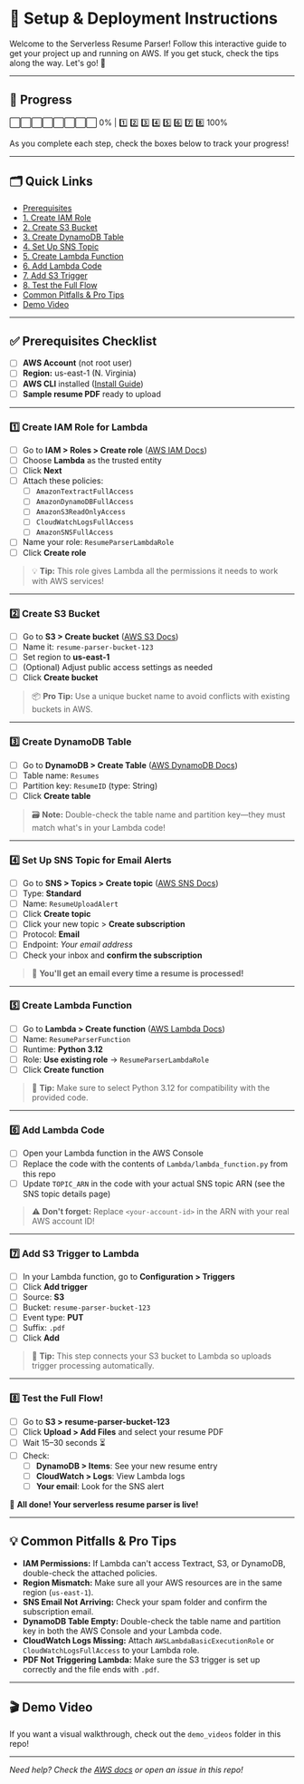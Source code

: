 # 🚀 Setup & Deployment Instructions

Welcome to the Serverless Resume Parser! Follow this interactive guide to get your project up and running on AWS. If you get stuck, check the tips along the way. Let's go! 🎉

---

## 🏁 Progress

⬜️⬜️⬜️⬜️⬜️⬜️⬜️⬜️ 0% | 1️⃣ 2️⃣ 3️⃣ 4️⃣ 5️⃣ 6️⃣ 7️⃣ 8️⃣ 100%

As you complete each step, check the boxes below to track your progress!

---

## 🗂️ Quick Links
- [Prerequisites](#-prerequisites-checklist)
- [1. Create IAM Role](#1-create-iam-role-for-lambda)
- [2. Create S3 Bucket](#2-create-s3-bucket)
- [3. Create DynamoDB Table](#3-create-dynamodb-table)
- [4. Set Up SNS Topic](#4-set-up-sns-topic-for-email-alerts)
- [5. Create Lambda Function](#5-create-lambda-function)
- [6. Add Lambda Code](#6-add-lambda-code)
- [7. Add S3 Trigger](#7-add-s3-trigger-to-lambda)
- [8. Test the Full Flow](#8-test-the-full-flow)
- [Common Pitfalls & Pro Tips](#-common-pitfalls--pro-tips)
- [Demo Video](#-demo-video)

---

## ✅ Prerequisites Checklist
- [ ] **AWS Account** (not root user)
- [ ] **Region:** us-east-1 (N. Virginia)
- [ ] **AWS CLI** installed ([Install Guide](https://docs.aws.amazon.com/cli/latest/userguide/getting-started-install.html))
- [ ] **Sample resume PDF** ready to upload

---

### 1️⃣ Create IAM Role for Lambda

- [ ] Go to **IAM > Roles > Create role** ([AWS IAM Docs](https://docs.aws.amazon.com/IAM/latest/UserGuide/id_roles_create.html))
- [ ] Choose **Lambda** as the trusted entity
- [ ] Click **Next**
- [ ] Attach these policies:
  - [ ] `AmazonTextractFullAccess`
  - [ ] `AmazonDynamoDBFullAccess`
  - [ ] `AmazonS3ReadOnlyAccess`
  - [ ] `CloudWatchLogsFullAccess`
  - [ ] `AmazonSNSFullAccess`
- [ ] Name your role: `ResumeParserLambdaRole`
- [ ] Click **Create role**

> 💡 **Tip:** This role gives Lambda all the permissions it needs to work with AWS services!

---

### 2️⃣ Create S3 Bucket

- [ ] Go to **S3 > Create bucket** ([AWS S3 Docs](https://docs.aws.amazon.com/AmazonS3/latest/userguide/create-bucket-overview.html))
- [ ] Name it: `resume-parser-bucket-123`
- [ ] Set region to **us-east-1**
- [ ] (Optional) Adjust public access settings as needed
- [ ] Click **Create bucket**

> 📦 **Pro Tip:** Use a unique bucket name to avoid conflicts with existing buckets in AWS.

---

### 3️⃣ Create DynamoDB Table

- [ ] Go to **DynamoDB > Create Table** ([AWS DynamoDB Docs](https://docs.aws.amazon.com/amazondynamodb/latest/gettingstartedguide/GettingStarted.CreateTable.html))
- [ ] Table name: `Resumes`
- [ ] Partition key: `ResumeID` (type: String)
- [ ] Click **Create table**

> 🗃️ **Note:** Double-check the table name and partition key—they must match what's in your Lambda code!

---

### 4️⃣ Set Up SNS Topic for Email Alerts

- [ ] Go to **SNS > Topics > Create topic** ([AWS SNS Docs](https://docs.aws.amazon.com/sns/latest/dg/sns-create-topic.html))
- [ ] Type: **Standard**
- [ ] Name: `ResumeUploadAlert`
- [ ] Click **Create topic**
- [ ] Click your new topic > **Create subscription**
- [ ] Protocol: **Email**
- [ ] Endpoint: *Your email address*
- [ ] Check your inbox and **confirm the subscription**

> 🔔 **You'll get an email every time a resume is processed!**

---

### 5️⃣ Create Lambda Function

- [ ] Go to **Lambda > Create function** ([AWS Lambda Docs](https://docs.aws.amazon.com/lambda/latest/dg/getting-started-create-function.html))
- [ ] Name: `ResumeParserFunction`
- [ ] Runtime: **Python 3.12**
- [ ] Role: **Use existing role** → `ResumeParserLambdaRole`
- [ ] Click **Create function**

> 🐍 **Tip:** Make sure to select Python 3.12 for compatibility with the provided code.

---

### 6️⃣ Add Lambda Code

- [ ] Open your Lambda function in the AWS Console
- [ ] Replace the code with the contents of `Lambda/lambda_function.py` from this repo
- [ ] Update `TOPIC_ARN` in the code with your actual SNS topic ARN (see the SNS topic details page)

> ⚠️ **Don't forget:** Replace `<your-account-id>` in the ARN with your real AWS account ID!

---

### 7️⃣ Add S3 Trigger to Lambda

- [ ] In your Lambda function, go to **Configuration > Triggers**
- [ ] Click **Add trigger**
- [ ] Source: **S3**
- [ ] Bucket: `resume-parser-bucket-123`
- [ ] Event type: **PUT**
- [ ] Suffix: `.pdf`
- [ ] Click **Add**

> 🔗 **Tip:** This step connects your S3 bucket to Lambda so uploads trigger processing automatically.

---

### 8️⃣ Test the Full Flow!

- [ ] Go to **S3 > resume-parser-bucket-123**
- [ ] Click **Upload > Add Files** and select your resume PDF
- [ ] Wait 15–30 seconds ⏳
- [ ] Check:
  - [ ] **DynamoDB > Items**: See your new resume entry
  - [ ] **CloudWatch > Logs**: View Lambda logs
  - [ ] **Your email**: Look for the SNS alert

🎉 **All done! Your serverless resume parser is live!**

---

## 💡 Common Pitfalls & Pro Tips

- **IAM Permissions:** If Lambda can't access Textract, S3, or DynamoDB, double-check the attached policies.
- **Region Mismatch:** Make sure all your AWS resources are in the same region (`us-east-1`).
- **SNS Email Not Arriving:** Check your spam folder and confirm the subscription email.
- **DynamoDB Table Empty:** Double-check the table name and partition key in both the AWS Console and your Lambda code.
- **CloudWatch Logs Missing:** Attach `AWSLambdaBasicExecutionRole` or `CloudWatchLogsFullAccess` to your Lambda role.
- **PDF Not Triggering Lambda:** Make sure the S3 trigger is set up correctly and the file ends with `.pdf`.

---

## 🎬 Demo Video

If you want a visual walkthrough, check out the `demo_videos` folder in this repo!

---

*Need help? Check the [AWS docs](https://docs.aws.amazon.com/) or open an issue in this repo!* 